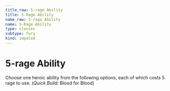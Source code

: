 ```yaml
---
title_raw: 5-rage Ability
title: 5-Rage Ability
name_raw: 5-rage Ability
name: 5-Rage Ability
type: classes
subtype: fury
kind: impaled
---
```


# 5-rage Ability

Choose one heroic ability from the following options, each of which costs 5 rage to use. (*Quick Build:* Blood for Blood)

